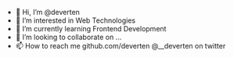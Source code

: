 - 👋 Hi, I’m @deverten
- 👀 I’m interested in Web Technologies
- 🌱 I’m currently learning Frontend Development
- 💞️ I’m looking to collaborate on ...
- 📫 How to reach me github.com/deverten @__deverten on twitter 

<!---
deverten/deverten is a ✨ special ✨ repository because its `README.md` (this file) appears on your GitHub profile.
You can click the Preview link to take a look at your changes.
--->
